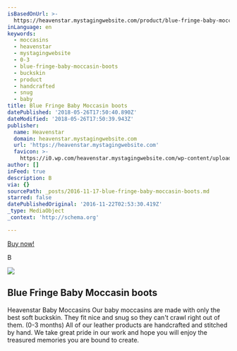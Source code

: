 ```yaml
---
isBasedOnUrl: >-
  https://heavenstar.mystagingwebsite.com/product/blue-fringe-baby-moccasin-boots/?v=7516fd43adaa
inLanguage: en
keywords:
  - moccasins
  - heavenstar
  - mystagingwebsite
  - 0-3
  - blue-fringe-baby-moccasin-boots
  - buckskin
  - product
  - handcrafted
  - snug
  - baby
title: Blue Fringe Baby Moccasin boots
datePublished: '2018-05-26T17:50:40.890Z'
dateModified: '2018-05-26T17:50:39.943Z'
publisher:
  name: Heavenstar
  domain: heavenstar.mystagingwebsite.com
  url: 'https://heavenstar.mystagingwebsite.com'
  favicon: >-
    https://i0.wp.com/heavenstar.mystagingwebsite.com/wp-content/uploads/2016/08/cropped-icon.jpg?fit=192%2C192&ssl=1
author: []
inFeed: true
description: B
via: {}
sourcePath: _posts/2016-11-17-blue-fringe-baby-moccasin-boots.md
starred: false
datePublishedOriginal: '2016-11-22T02:53:30.419Z'
_type: MediaObject
_context: 'http://schema.org'

---
```

[Buy now!][0]

B

<article style=""><img src="https://s3-us-west-2.amazonaws.com/the-grid-img/p/2e203266f7318126db4ce56eb6d2ffdfb15f061c.jpg" /><h1>Blue Fringe Baby Moccasin boots</h1><p>Heavenstar Baby Moccasins Our baby moccasins are made with only the best soft buckskin. They fit nice and snug so they can't crawl right out of them. (0-3 months) All of our leather products are handcrafted and stitched by hand. We take great pride in our work and hope you will enjoy the treasured memories you are bound to create.</p></article>



[0]: https://www.bonanza.com/listings/Fringe-Boots-0-3-months-Blue/388156439